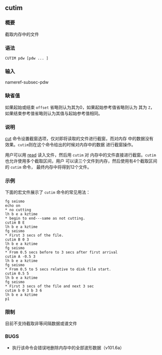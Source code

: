 ## cutim 

### 概要

截取内存中的文件

### 语法

``` {.bash}
CUTIM pdw [pdw ... ]
```

### 输入

nameref-subsec-pdw

### 缺省值

如果起始或结束 `offset` 省略则认为其为0，如果起始参考值省略则认为 其为
`Z`，如果结束参考值省略则认为其值与起始参考值相同。

### 说明

[cut](/commands/cut.md)
命令设置截窗选项，仅对即将读取的文件进行截窗，而对内存
中的数据没有效果。`cutim`则在这个命令给出的时候对内存中的数据
进行截窗操作。

用户可以用 [read](/commands/read.md) 读入文件，然后用 `cutim` 对
内存中的文件直接进行截窗。`cutim` 也允许使用多个截取区间，用户
可以读三个文件到内存，然后使用有4个截取区间的 `cutim` 命令，
最终内存中将得到12个文件。

### 示例

下面的宏文件展示了 `cutim` 命令的常见用法：

``` {.bash}
fg seismo
echo on
* no cutting
lh b e a kztime
* begin to end---same as not cutting.
cutim B E
lh b e a kztime
fg seismo
* First 3 secs of the file.
cutim B 0 3
lh b e a kztime
fg seismo
* From 0.5 secs before to 3 secs after first arrival
cutim A -0.5 3
lh b e a kztime
fg seismo
* From 0.5 to 5 secs relative to disk file start.
cutim 0.5 5
lh b e a kztime
fg seismo
* First 3 secs of the file and next 3 sec
cutim b 0 3 b 3 6
lh b e a kztime
p1
```

### 限制

目前不支持截取非等间隔数据或谱文件

### BUGS

-   执行该命令会错误地删除内存中的全部波形数据（v101.6a）


